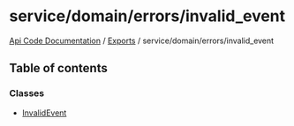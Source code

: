 # service/domain/errors/invalid\_event
[Api Code Documentation](../README.md) / [Exports](../modules.md) / service/domain/errors/invalid\_event

## Table of contents

### Classes

- [InvalidEvent](../classes/service_domain_errors_invalid_event.InvalidEvent.md)
